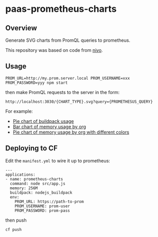 # paas-prometheus-charts

## Overview

Generate SVG charts from PromQL queries to prometheus.

This repository was based on code from [nivo](https://github.com/plouc/nivo).

## Usage

```
PROM_URL=http://my.prom.server.local PROM_USERNAME=xxx PROM_PASSWORD=yyy npm start
```

then make PromQL requests to the server in the form:

```
http://localhost:3030/{CHART_TYPE}.svg?query={PROMETHESUS_QUERY}
```

For example:

* [Pie chart of buildpack usage](http://localhost:3030/pie.svg?query=sum(cf_application_info)%20by%20(buildpack))
* [Bar chart of memory usage by org](http://localhost:3030/bar.svg?query=sum(cf_application_memory_mb)%20by%20(organization_name))
* [Pie chart of memory usage by org with different colors](http://localhost:3030/pie.svg?query=sum(cf_application_memory_mb)%20by%20(organization_name)&colors=d320)

## Deploying to CF

Edit the `manifest.yml` to wire it up to prometheus:

```
---
applications:
- name: prometheus-charts
  command: node src/app.js
  memory: 256M
  buildpack: nodejs_buildpack
  env:
    PROM_URL: https://path-to-prom
    PROM_USERNAME: prom-user
    PROM_PASSWORD: prom-pass
```

then push

```
cf push
```
